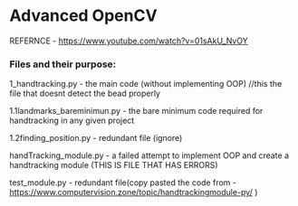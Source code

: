 # Advanced OpenCV

REFERNCE - https://www.youtube.com/watch?v=01sAkU_NvOY

### Files and their purpose:

1_handtracking.py - the main code (without implementing OOP) //this the file that doesnt detect the bead properly

1.1landmarks_bareminimun.py - the bare minimum code required for handtracking in any given project

1.2finding_position.py - redundant file (ignore)

handTracking_module.py - a failed attempt to implement OOP and create a handtracking module (THIS IS FILE THAT HAS ERRORS)

test_module.py - redundant file(copy pasted the code from - https://www.computervision.zone/topic/handtrackingmodule-py/ )